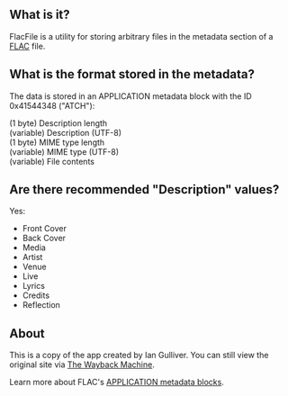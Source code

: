 ## What is it?
FlacFile is a utility for storing arbitrary files in the metadata section of a [FLAC](https://xiph.org/flac/) file.

## What is the format stored in the metadata?
The data is stored in an APPLICATION metadata block with the ID 0x41544348 ("ATCH"):

(1 byte) Description length  
(variable) Description (UTF-8)  
(1 byte) MIME type length  
(variable) MIME type (UTF-8)  
(variable) File contents

## Are there recommended "Description" values?
Yes:
* Front Cover
* Back Cover
* Media
* Artist
* Venue
* Live
* Lyrics
* Credits
* Reflection

## About
This is a copy of the app created by Ian Gulliver. You can still view the original site via [The Wayback Machine](https://web.archive.org/web/http://firestuff.org/flacfile/).

Learn more about FLAC's [APPLICATION metadata blocks](https://xiph.org/flac/format.html#def_APPLICATION).
